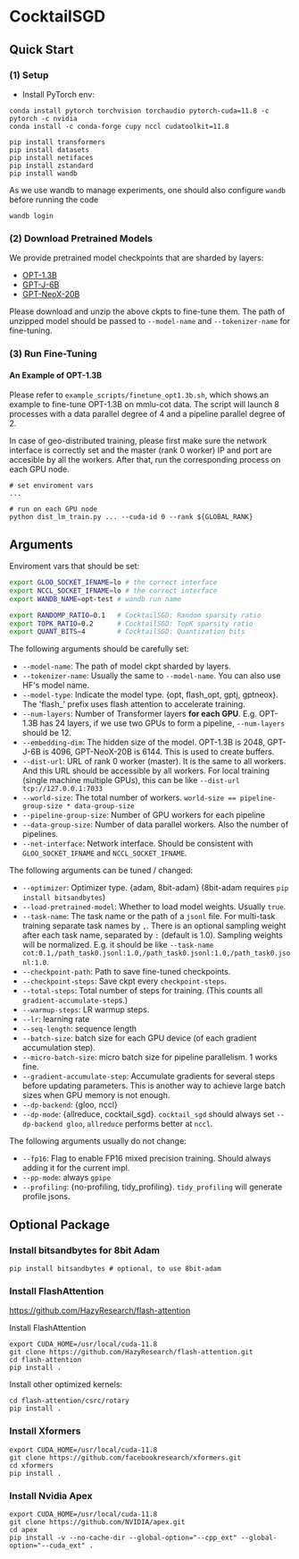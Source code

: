 # CocktailSGD

## Quick Start

### (1) Setup

- Install PyTorch env: 

```shell
conda install pytorch torchvision torchaudio pytorch-cuda=11.8 -c pytorch -c nvidia
conda install -c conda-forge cupy nccl cudatoolkit=11.8

pip install transformers
pip install datasets
pip install netifaces
pip install zstandard
pip install wandb
```

As we use wandb to manage experiments, one should also configure `wandb` before running the code
```shell
wandb login
```

### (2) Download Pretrained Models

We provide pretrained model checkpoints that are sharded by layers:
- [OPT-1.3B](https://drive.google.com/file/d/12KrRkuxSREnvl9XGWCD72PHOIuVAod_V/view?usp=share_link)
- [GPT-J-6B](https://drive.google.com/file/d/1xy2EzUvUhelNyeDZ43iyIok2O7PUqwWB/view?usp=share_link)
- [GPT-NeoX-20B](https://drive.google.com/file/d/1Yj-_r-0kBSasfJpVhcKH2SdU36LjtJJc/view?usp=share_link)

Please download and unzip the above ckpts to fine-tune them. 
The path of unzipped model should be passed to `--model-name` and `--tokenizer-name` for fine-tuning.

### (3) Run Fine-Tuning

#### An Example of OPT-1.3B

Please refer to `example_scripts/finetune_opt1.3b.sh`, which shows an example to fine-tune OPT-1.3B on mmlu-cot data.
The script will launch 8 processes with a data parallel degree of 4 and a pipeline parallel degree of 2.

In case of geo-distributed training, please first make sure the network interface is correctly set and the master (rank 0 worker) IP and port are accesible by all the workers.
After that, run the corresponding process on each GPU node.

```shell
# set enviroment vars
...

# run on each GPU node
python dist_lm_train.py ... --cuda-id 0 --rank ${GLOBAL_RANK}
```

## Arguments

Enviroment vars that should be set:
```bash
export GLOO_SOCKET_IFNAME=lo # the correct interface
export NCCL_SOCKET_IFNAME=lo # the correct interface
export WANDB_NAME=opt-test # wandb run name

export RANDOMP_RATIO=0.1   # CocktailSGD: Random sparsity ratio
export TOPK_RATIO=0.2      # CocktailSGD: TopK sparsity ratio
export QUANT_BITS=4        # CocktailSGD: Quantization bits
```

The following arguments should be carefully set:
- `--model-name`: The path of model ckpt sharded by layers.
- `--tokenizer-name`: Usually the same to `--model-name`. You can also use HF's model name.
- `--model-type`: Indicate the model type. {opt, flash_opt, gptj, gptneox}. The 'flash_' prefix uses flash attention to accelerate training.
- `--num-layers`: Number of Transformer layers **for each GPU**. E.g. OPT-1.3B has 24 layers, if we use two GPUs to form a pipeline, `--num-layers` should be 12.
- `--embedding-dim`: The hidden size of the model. OPT-1.3B is 2048, GPT-J-6B is 4096, GPT-NeoX-20B is 6144. This is used to create buffers.
- `--dist-url`: URL of rank 0 worker (master). It is the same to all workers. And this URL should be accessible by all workers. For local training (single machine multiple GPUs), this can be like `--dist-url tcp://127.0.0.1:7033`
- `--world-size`: The total number of workers. `world-size == pipeline-group-size * data-group-size`
- `--pipeline-group-size`: Number of GPU workers for each pipeline
- `--data-group-size`: Number of data parallel workers. Also the number of pipelines.
- `--net-interface`: Network interface. Should be consistent with `GLOO_SOCKET_IFNAME` and `NCCL_SOCKET_IFNAME`.

The following arguments can be tuned / changed:
- `--optimizer`: Optimizer type. {adam, 8bit-adam} (8bit-adam requires `pip install bitsandbytes`)
- `--load-pretrained-model`: Whether to load model weights. Usually `true`.
- `--task-name`: The task name or the path of a `jsonl` file. For multi-task training separate task names by `,`. 
   There is an optional sampling weight after each task name, separated by `:` (default is 1.0). Sampling weights will be normalized. 
   E.g. it should be like `--task-name cot:0.1,/path_task0.jsonl:1.0,/path_task0.jsonl:1.0,/path_task0.jsonl:1.0`.
- `--checkpoint-path`: Path to save fine-tuned checkpoints.
- `--checkpoint-steps`: Save ckpt every `checkpoint-steps`.
- `--total-steps`: Total number of steps for training. (This counts all `gradient-accumulate-step`s.)
- `--warmup-steps`: LR warmup steps.
- `--lr`: learning rate
- `--seq-length`: sequence length
- `--batch-size`: batch size for each GPU device (of each gradient accumulation step).
- `--micro-batch-size`: micro batch size for pipeline parallelism. 1 works fine.
- `--gradient-accumulate-step`: Accumulate gradients for several steps before updating parameters. This is another way to achieve large batch sizes when GPU memory is not enough.
- `--dp-backend`: {gloo, nccl}
- `--dp-mode`: {allreduce, cocktail_sgd}. `cocktail_sgd` should always set `--dp-backend gloo`, `allreduce` performs better at `nccl`.

The following arguments usually do not change:
- `--fp16`: Flag to enable FP16 mixed precision training. Should always adding it for the current impl.
- `--pp-mode`: always `gpipe`
- `--profiling`: {no-profiling, tidy_profiling}. `tidy_profiling` will generate profile jsons.



## Optional Package

### Install bitsandbytes for 8bit Adam

```shell
pip install bitsandbytes # optional, to use 8bit-adam
```

### Install FlashAttention

https://github.com/HazyResearch/flash-attention

Install FlashAttention
```shell
export CUDA_HOME=/usr/local/cuda-11.8
git clone https://github.com/HazyResearch/flash-attention.git
cd flash-attention
pip install .
```

Install other optimized kernels:
```shell
cd flash-attention/csrc/rotary
pip install .
```

### Install Xformers

```shell
export CUDA_HOME=/usr/local/cuda-11.8
git clone https://github.com/facebookresearch/xformers.git
cd xformers
pip install .
```

### Install Nvidia Apex

```shell
export CUDA_HOME=/usr/local/cuda-11.8
git clone https://github.com/NVIDIA/apex.git
cd apex
pip install -v --no-cache-dir --global-option="--cpp_ext" --global-option="--cuda_ext" .
```
